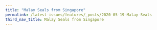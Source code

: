 ```yaml
---
title: "Malay Seals from Singapore"
permalink: /latest-issues/features/_posts/2020-05-19-Malay-Seals
third_nav_title: Malay Seals from Singapore
---
```


<style>
table { 
	background-color: #e1deea;
	}
.infobox { 
  padding: 20px;
  margin: 20px;
  background: #e1deea
}
</style>
